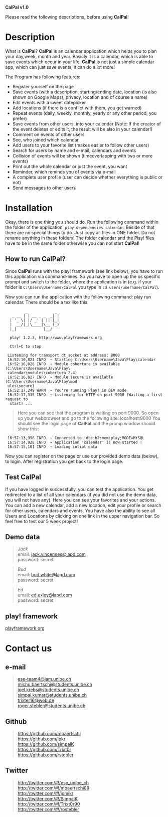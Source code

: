 __CalPal v1.0__

Please read the following descriptions, before using __CalPal__!

# Description
What is __CalPal__? __CalPal__ is an calendar application which helps you to plan your day,week, month and year. Basicly it is a calendar, which is able to save events which occur in your life. __CalPal__ is not just a simple calendar app, which	can just save events, it can do a lot more!

The Program has following features:

* Register yourself on the page
* Save events (with a description, starting/ending date, location (is also shown on Google Maps), privacy, location and of course a name)
* Edit events with a sweet datepicker
* Add locations (if there is a conflict with them, you get warned)
* Repeat events (daily, weekly, monthly, yearly or any other period, you prefer)
* Save events from other users, into your calendar (Note: If the creator of the event deletes or edits it, the result will be also in your calendar!)
* Comment on events of other users
* See, who joined which calendar
* Add users to your favorite list (makes easier to follow other users)
* Search for users by name and e-mail, calendars and events
* Collision of events will be shown (timeoverlapping with two or more events)
* Print out the whole calendar or just the event, you want
* Reminder, which reminds you of events via e-mail
* A complete user profile (user can decide whether everything is public or not)
* Send messages to other users

# Installation
Okay, there is one thing you should do. Run the following command within the folder of the application: `play dependencies calendar`. Beside of that there are no special things to do. Just copy all files in ONE folder. Do not rename anything in these folders! The folder calendar and the Play! files have to be in the same folder otherwise you can not start __CalPal__!

## How to run __CalPal__?
Since __CalPal__ runs with the play! framework (see link below), you have to run this application via command-lines. So you have to open up the os specific prompt and switch to the folder, where the application is in (e.g. if your folder is `C:\Users\Username\CalPal` you type in `cd users/username/CalPal`).

Now you can run the application with the following command: play run calendar. There should be a tex like this:

             _            _
       _ __ | | __ _ _  _| |
      | '_ \| |/ _' | || |_|
      |  __/|_|\____|\__ (_)
      |_|            |__/
     
      play! 1.2.3, http://www.playframework.org
     
      Ctrl+C to stop
     
     Listening for transport dt_socket at address: 8000
     16:52:16,823 INFO  ~ Starting C:\Users\Username\Java\Play\calendar
     16:52:16,826 INFO  ~ Module cobertura is available (C:\Users\Username\Java\Play\
     calendar\modules\cobertura-2.4)
     16:52:16,827 INFO  ~ Module secure is available (C:\Users\Username\Java\Play\mod
     ules\secure)
     16:52:17,249 WARN  ~ You're running Play! in DEV mode
     16:52:17,315 INFO  ~ Listening for HTTP on port 9000 (Waiting a first request to
      start) ...

> Here you can see that the program is waiting on port 9000. So open up your webbrowser and go to the following site: localhost:9000 You should see the login page of __CalPal__ and the promp window should show this:

     16:57:13,996 INFO  ~ Connected to jdbc:h2:mem:play;MODE=MYSQL
     16:57:14,928 INFO  ~ Application 'calendar' is now started !
     16:57:15,101 INFO  ~ Loading intial data


Now you can register on the page or use our provided demo data (below), to login. After registration you get back to the login page.

## Test __CalPal__
If you have logged in successfully, you can test the application. You get redirected to a list of all your calendars (if you did not use the demo data, you will not have any). Here you can see your favorites and your actions. You can add a new calendar, add a new location, edit your profile or search for other users, calendars and events. You have also the ability to see all Users and Locations by clicking on one link in the upper navigation bar. So feel free to test our 5 week project!
	
## Demo data
> _Jack_  
> email:          jack.vincennes@lapd.com  
> password:       secret  
	
> _Bud_  
> email:          bud.white@lapd.com  
> password:       secret  
    
> _Ed_  
> email:          ed.exley@lapd.com  
> password:       secret  
	
## play! framework
[playframework.org](http://www.playframework.org/ "Official webpage for the play framework")

# Contact us
## e-mail
> ese-team4@iam.unibe.ch  
> michu.baertschi@students.unibe.ch  
> joel.krebs@students.unibe.ch  
> simpal.kumar@students.unibe.ch  
> trixter16@web.de  
> roger.stebler@students.unibe.ch  
		
## Github
> https://github.com/mbaertschi  
> https://github.com/jokr  
> https://github.com/simpalK  
> https://github.com/Trixt0r  
> https://github.com/rstebler  
	
## Twitter
> http://twitter.com/#!/ese_unibe_ch  
> http://twitter.com/#!/mbaertschi89  
> http://twitter.com/#!/jomikr  
> http://twitter.com/#!/SimpalK  
> http://twitter.com/#!/Trixt0r90  
> http://twitter.com/#!/rostebler  
